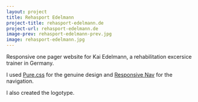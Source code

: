 ```yaml
---
layout: project
title: Rehasport Edelmann
project-title: rehasport-edelmann.de
project-url: rehasport-edelmann.de
image-prev: rehasport-edelmann-prev.jpg
image: rehasport-edelmann.jpg
---
```


Responsive one pager website for Kai Edelmann, a rehabilitation excersice trainer in Germany.

I used [Pure.css](http://purecss.io/) for the genuine design and [Responsive Nav](http://responsive-nav.com/) for the navigation.

I also created the logotype.

